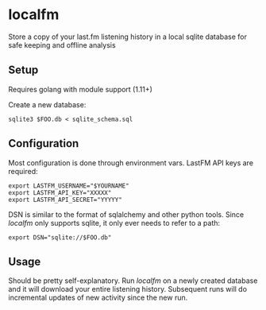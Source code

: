 # localfm

Store a copy of your last.fm listening history in a local sqlite database for safe keeping and offline analysis

## Setup

Requires golang with module support (1.11+)

Create a new database:

```
sqlite3 $FOO.db < sqlite_schema.sql
```

## Configuration

Most configuration is done through environment vars. LastFM API keys are required:

```
export LASTFM_USERNAME="$YOURNAME"
export LASTFM_API_KEY="XXXXX"
export LASTFM_API_SECRET="YYYYY"
```

DSN is similar to the format of sqlalchemy and other python tools. Since *localfm* only supports sqlite, it only ever needs to refer to a path:

```
export DSN="sqlite://$FOO.db"
```

## Usage

Should be pretty self-explanatory. Run *localfm* on a newly created database and it will download your entire listening history. Subsequent runs will do incremental updates of new
activity since the new run.
